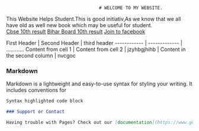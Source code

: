                                        # WELCOME TO MY WEBSITE.

This Website Helps Student.This is good initiativ,As we know that we all have old as well new book which may be useful for student.  
                          [Cbse 10th result](http://cbseresults.nic.in/class10/class10th19.htm/)
                           [Bihar Board 10th result](http://biharboardonline.bihar.gov.in) 
                            [Join to facebook](https://www.facebook.com/pages/category/Education/Discovery-Coaching-Noorsarai-Nalanda-1250305765120469/)


First Header | Second Header | third header
------------ | ------------- | ............
Content from cell 1 | Content from cell 2 | jzyhbgjhihb
 | Content in the second column | nvcgoc 

### Markdown

Markdown is a lightweight and easy-to-use syntax for styling your writing. It includes conventions for

```markdown
Syntax highlighted code block

### Support or Contact

Having trouble with Pages? Check out our [documentation](https://www.google.com/) or [contact support](https://github.com/contact) and we’ll help you sort it out.
